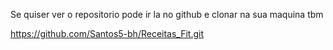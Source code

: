 Se quiser ver o repositorio pode ir la no github e clonar na sua maquina tbm

https://github.com/Santos5-bh/Receitas_Fit.git
